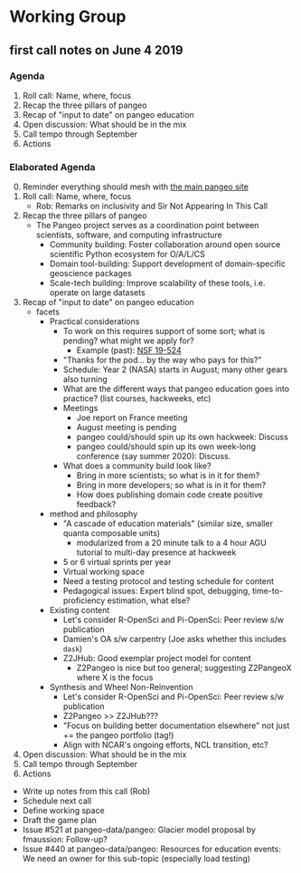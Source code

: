 # Working Group 

## first call notes on June 4 2019

### Agenda

1. Roll call: Name, where, focus
2. Recap the three pillars of pangeo
3. Recap of "input to date" on pangeo education
4. Open discussion: What should be in the mix
5. Call tempo through September
6. Actions

### Elaborated Agenda

0. Reminder everything should mesh with [the main pangeo site](http://pangeo.io/)
1. Roll call: Name, where, focus
    - Rob: Remarks on inclusivity and Sir Not Appearing In This Call
2. Recap the three pillars of pangeo
    - The Pangeo project serves as a coordination point between scientists, software, and computing infrastructure 
      - Community building: Foster collaboration around open source scientific Python ecosystem for O/A/L/CS
      - Domain tool-building: Support development of domain-specific geoscience packages
      - Scale-tech building: Improve scalability of these tools, i.e. operate on large datasets
3. Recap of "input to date" on pangeo education
    - facets
      - Practical considerations
        - To work on this requires support of some sort; what is pending? what might we apply for?
          - Example (past): [NSF 19-524](https://www.nsf.gov/publications/pub_summ.jsp?WT.z_pims_id=505342&ods_key=nsf19524)
        - "Thanks for the pod... by the way who pays for this?"
        - Schedule: Year 2 (NASA) starts in August; many other gears also turning
        - What are the different ways that pangeo education goes into practice? (list courses, hackweeks, etc)
        - Meetings
          - Joe report on France meeting
          - August meeting is pending
          - pangeo could/should spin up its own hackweek: Discuss
          - pangeo could/should spin up its own week-long conference (say summer 2020): Discuss.
        - What does a community build look like? 
          - Bring in more scientists; so what is in it for them?
          - Bring in more developers; so what is in it for them?
          - How does publishing domain code create positive feedback?
      - method and philosophy
        - "A cascade of education materials" (similar size, smaller quanta composable units)
          - modularized from a 20 minute talk to a 4 hour AGU tutorial to multi-day presence at hackweek 
        - 5 or 6 virtual sprints per year
        - Virtual working space
        - Need a testing protocol and testing schedule for content
        - Pedagogical issues: Expert blind spot, debugging, time-to-proficiency estimation, what else?
      - Existing content
        - Let's consider R-OpenSci and Pi-OpenSci: Peer review s/w publication
        - Damien's OA s/w carpentry (Joe asks whether this includes `dask`)
        - Z2JHub: Good exemplar project model for content
          - Z2Pangeo is nice but too general; suggesting Z2PangeoX where X is the focus
      - Synthesis and Wheel Non-Reinvention
        - Let's consider R-OpenSci and Pi-OpenSci: Peer review s/w publication
        - Z2Pangeo >> Z2JHub???
        - "Focus on building better documentation elsewhere" not just += the pangeo portfolio (tag!)
        - Align with NCAR's ongoing efforts, NCL transition, etc?
4. Open discussion: What should be in the mix
5. Call tempo through September
6. Actions
  - Write up notes from this call (Rob)
  - Schedule next call
  - Define working space
  - Draft the game plan
  - Issue #521 at pangeo-data/pangeo: Glacier model proposal by fmaussion: Follow-up?
  - Issue #440 at pangeo-data/pangeo: Resources for education events: We need an owner for this sub-topic (especially load testing)

